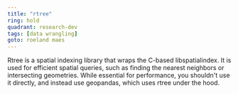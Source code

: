 ```yaml
---
title: "rtree"
ring: hold
quadrant: research-dev
tags: [data wrangling]
goto: roeland maes
---
```


Rtree is a spatial indexing library that wraps the C-based libspatialindex. It is used for efficient spatial queries, such as finding the nearest neighbors or intersecting geometries. While essential for performance, you shouldn't use it directly, and instead use geopandas, which uses rtree under the hood.

